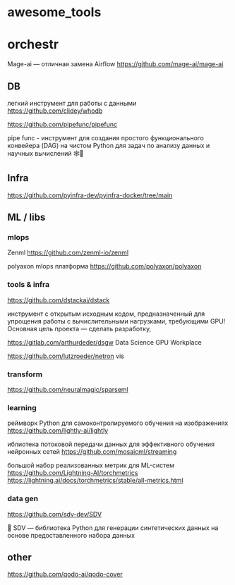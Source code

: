 # awesome_tools 





# orchestr 

Mage-ai — отличная замена Airflow 
https://github.com/mage-ai/mage-ai 



## DB 

легкий инструмент для работы с данными
https://github.com/clidey/whodb


https://github.com/pipefunc/pipefunc 

 pipe func - инструмент для создания простого функционального конвейера (DAG) на чистом Python для задач по анализу данных и  научных вычислений 🕸️🧪
 
## Infra  

https://github.com/pyinfra-dev/pyinfra-docker/tree/main

## ML / libs 

### mlops 

Zenml
https://github.com/zenml-io/zenml 

polyaxon 
mlops платформа 
https://github.com/polyaxon/polyaxon


### tools & infra

https://github.com/dstackai/dstack 

инструмент с открытым исходным кодом, предназначенный для упрощения работы с вычислительными нагрузками, требующими GPU! Основная цель проекта — сделать разработку,

https://gitlab.com/arthurdeder/dsgw  Data Science GPU Workplace 


https://github.com/lutzroeder/netron vis 

### transform

https://github.com/neuralmagic/sparseml 


### learning

реймворк Python для самоконтролируемого обучения на изображениях 
https://github.com/lightly-ai/lightly

иблиотека потоковой передачи данных для эффективного обучения нейронных сетей 
https://github.com/mosaicml/streaming 

большой набор реализованных метрик для ML-систем
https://github.com/Lightning-AI/torchmetrics  https://lightning.ai/docs/torchmetrics/stable/all-metrics.html 

### data gen 

https://github.com/sdv-dev/SDV

🌟 SDV — библиотека Python для генерации синтетических данных на основе предоставленного набора данных


## other 

https://github.com/qodo-ai/qodo-cover



